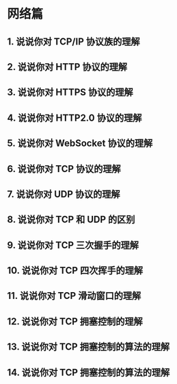 # 网络篇

## 1. 说说你对 TCP/IP 协议族的理解

## 2. 说说你对 HTTP 协议的理解

## 3. 说说你对 HTTPS 协议的理解

## 4. 说说你对 HTTP2.0 协议的理解

## 5. 说说你对 WebSocket 协议的理解

## 6. 说说你对 TCP 协议的理解

## 7. 说说你对 UDP 协议的理解

## 8. 说说你对 TCP 和 UDP 的区别

## 9. 说说你对 TCP 三次握手的理解

## 10. 说说你对 TCP 四次挥手的理解

## 11. 说说你对 TCP 滑动窗口的理解

## 12. 说说你对 TCP 拥塞控制的理解

## 13. 说说你对 TCP 拥塞控制的算法的理解

## 14. 说说你对 TCP 拥塞控制的算法的理解
